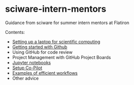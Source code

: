 # sciware-intern-mentors
Guidance from sciware for summer intern mentors at Flatiron

Contents:
- [Setting up a laptop for scientific computing](01-laptop-setup.md)
- [Getting started with Github](github_getting_started.md)
- Using GitHub for code review
- Project Management with GitHub Project Boards
- [Jupyter notebooks](jupyter-notebooks.md)
- [Setup Co-Pilot](copilot.md)
- [Examples of efficient workflows](efficient-workflows.md)
- Other advice
